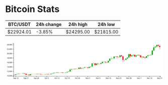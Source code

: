 # Bitcoin Stats

BTC/USDT|24h change|24h high|24h low|
|---|---|---|---|
|$22924.01|-3.85%|$24295.00|$21815.00|

<img src="./chart.svg">
